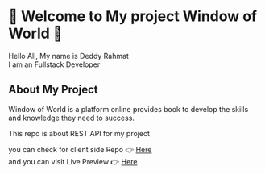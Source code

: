 # :bell: Welcome to My project Window of World :bell:

Hello All, My name is Deddy Rahmat <br />
I am an Fullstack Developer
<br />

## About My Project

Window of World is a platform online provides book to develop the skills and knowledge they need to success.

This repo is about REST API for my project <br />

you can check for client side Repo :point_right: [Here](https://github.com/deddyrahmat/DWF19RMRP_WOW "Window Of World Frontend") <br />
and you can visit Live Preview :point_right: [Here](https://naughty-leakey-427ff2.netlify.app/ "Window Of World Live Preview") <br />
